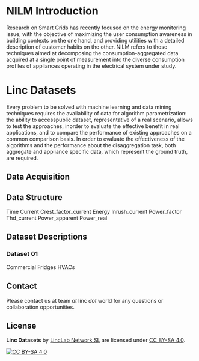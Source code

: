 # NILM Introduction 
Research on Smart Grids has recently focused on the energy monitoring issue, with the objective of maximizing the user consumption awareness in building contexts on the one hand, and providing utilities with a detailed description of customer habits on the other.
NILM refers to those techniques aimed at decomposing the consumption-aggregated data acquired at a single point of measurement into the diverse consumption profiles of appliances operating in the electrical system under study.

# Linc Datasets
Every  problem  to  be  solved  with  machine  learning  and  data  mining  techniques requires the availability of data for algorithm parametrization: the ability to accesspublic dataset, representative of a real scenario, allows to test the approaches, inorder  to  evaluate  the  effective  benefit  in  real  applications,  and  to  compare  the performance  of  existing  approaches  on  a  common  comparison  basis.  In  order to  evaluate  the  effectiveness  of  the  algorithms  and  the  performance  about  the disaggregation task, both aggregate and appliance specific data, which represent the ground truth, are required.


## Data Acquisition


## Data Structure
Time
Current
Crest_factor_current
Energy
Inrush_current
Power_factor
Thd_current
Power_apparent
Power_real

## Dataset Descriptions

### Dataset 01
Commercial
Fridges
HVACs


## Contact
Please contact us at team *at* linc *dot* world for any questions or collaboration opportunities.


## License

**Linc Datasets** by [LincLab Network SL](https://www.linc.world) are licensed under [CC BY-SA 4.0](https://creativecommons.org/licenses/by-sa/4.0).

[![CC BY-SA 4.0](https://mirrors.creativecommons.org/presskit/buttons/88x31/svg/by-sa.svg)](https://creativecommons.org/licenses/by-sa/4.0)
